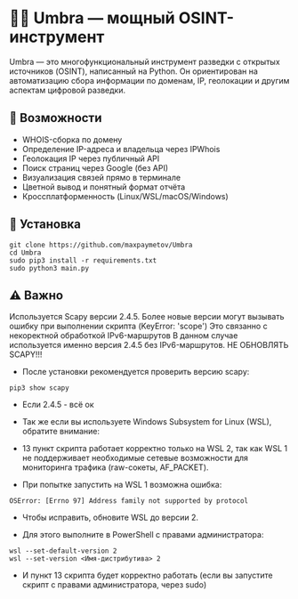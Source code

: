 # 🕵️‍♂️ Umbra — мощный OSINT-инструмент

Umbra — это многофункциональный инструмент разведки с открытых источников (OSINT), написанный на Python. Он ориентирован на автоматизацию сбора информации по доменам, IP, геолокации и другим аспектам цифровой разведки.

## 🚀 Возможности

- WHOIS-сборка по домену
- Определение IP-адреса и владельца через IPWhois
- Геолокация IP через публичный API
- Поиск страниц через Google (без API)
- Визуализация связей прямо в терминале
- Цветной вывод и понятный формат отчёта
- Кроссплатформенность (Linux/WSL/macOS/Windows)

## 🔧 Установка
```
git clone https://github.com/maxpaymetov/Umbra
cd Umbra
sudo pip3 install -r requirements.txt
sudo python3 main.py
```

## ⚠ Важно

Используется Scapy версии 2.4.5.
Более новые версии могут вызывать ошибку при выполнении скрипта (KeyError: 'scope')
Это связанно с некоректной обработкой IPv6-маршрутов
В данном случае используется именно версия 2.4.5 без IPv6-маршрутов. НЕ ОБНОВЛЯТЬ SCAPY!!!

- После установки рекомендуется проверить версию scapy:
```
pip3 show scapy
```
- Если 2.4.5 - всё ок
- Так же если вы используете Windows Subsystem for Linux (WSL), обратите внимание:

- 13 пункт скрипта работает корректно только на WSL 2, так как WSL 1 не поддерживает необходимые сетевые возможности для мониторинга трафика (raw-сокеты, AF_PACKET).

- При попытке запустить на WSL 1 возможна ошибка:

```
OSError: [Errno 97] Address family not supported by protocol
```

- Чтобы исправить, обновите WSL до версии 2.

- Для этого выполните в PowerShell с правами администратора:
```
wsl --set-default-version 2
wsl --set-version <Имя-дистрибутива> 2
```
- И пункт 13 скрипта будет корректно работать (если вы запустите скрипт с правами администратора, через sudo)
